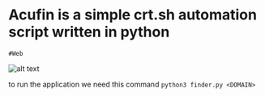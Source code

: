 # Acufin is a simple crt.sh automation script written in python

`#Web`





![alt text](https://i.postimg.cc/HsjF0wyR/Screenshot-from-2023-03-06-17-06-06.png)





to run the application we need this command `python3 finder.py <DOMAIN>`
